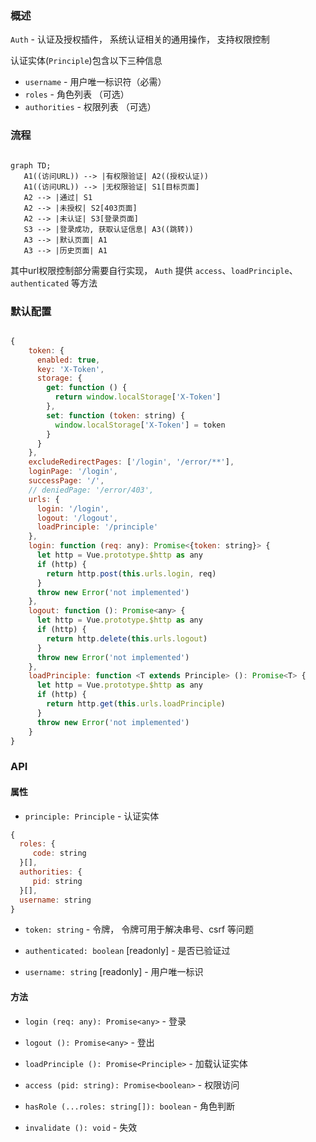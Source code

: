 ### 概述

`Auth` - 认证及授权插件， 系统认证相关的通用操作， 支持权限控制

认证实体(`Principle`)包含以下三种信息

- `username` - 用户唯一标识符（必需）
- `roles` - 角色列表 （可选）
- `authorities` - 权限列表 （可选）

### 流程

```mermaid

graph TD;
   A1((访问URL)) --> |有权限验证| A2((授权认证))
   A1((访问URL)) --> |无权限验证| S1[目标页面]
   A2 --> |通过| S1
   A2 --> |未授权| S2[403页面]
   A2 --> |未认证| S3[登录页面]
   S3 --> |登录成功, 获取认证信息| A3((跳转))
   A3 --> |默认页面| A1
   A3 --> |历史页面| A1

```

其中url权限控制部分需要自行实现， `Auth` 提供 `access`、`loadPrinciple`、`authenticated` 等方法


### 默认配置

```js

{
    token: {
      enabled: true,
      key: 'X-Token',
      storage: {
        get: function () {
          return window.localStorage['X-Token']
        },
        set: function (token: string) {
          window.localStorage['X-Token'] = token
        }
      }
    },
    excludeRedirectPages: ['/login', '/error/**'],
    loginPage: '/login',
    successPage: '/',
    // deniedPage: '/error/403',
    urls: {
      login: '/login',
      logout: '/logout',
      loadPrinciple: '/principle'
    },
    login: function (req: any): Promise<{token: string}> {
      let http = Vue.prototype.$http as any
      if (http) {
        return http.post(this.urls.login, req)
      }
      throw new Error('not implemented')
    },
    logout: function (): Promise<any> {
      let http = Vue.prototype.$http as any
      if (http) {
        return http.delete(this.urls.logout)
      }
      throw new Error('not implemented')
    },
    loadPrinciple: function <T extends Principle> (): Promise<T> {
      let http = Vue.prototype.$http as any
      if (http) {
        return http.get(this.urls.loadPrinciple)
      }
      throw new Error('not implemented')
    }
}

```

### API

#### 属性

- `principle: Principle` - 认证实体

```js
{
  roles: {
     code: string
  }[],
  authorities: {
     pid: string
  }[],
  username: string
}

```

- `token: string` - 令牌， 令牌可用于解决串号、csrf 等问题

- `authenticated: boolean` [readonly] - 是否已验证过

- `username: string` [readonly] - 用户唯一标识


#### 方法

- `login (req: any): Promise<any>` - 登录

- `logout (): Promise<any>` - 登出

- `loadPrinciple (): Promise<Principle>` - 加载认证实体

- `access (pid: string): Promise<boolean>` - 权限访问

- `hasRole (...roles: string[]): boolean` - 角色判断

- `invalidate (): void` - 失效
